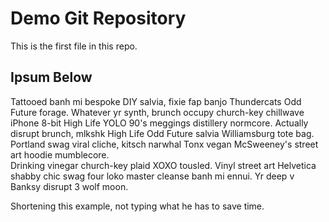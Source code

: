 # Demo Git Repository

This is the first file in this repo.

## Ipsum Below

Tattooed banh mi bespoke DIY salvia, fixie fap banjo Thundercats Odd Future 
forage. Whatever yr synth, brunch occupy church-key chillwave iPhone 8-bit
High Life YOLO 90's meggings distillery normcore. Actually disrupt brunch,
mlkshk High Life Odd Future salvia Williamsburg tote bag.  Portland swag viral 
cliche, kitsch narwhal Tonx vegan McSweeney's street art hoodie mumblecore.  
Drinking vinegar church-key plaid XOXO tousled. Vinyl street art Helvetica shabby
chic swag four loko master cleanse banh mi ennui. Yr deep v Banksy disrupt 3
wolf moon.

Shortening this example, not typing what he has to save time.